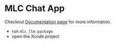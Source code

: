 # MLC Chat App

Checkout [Documentation page](https://llm.mlc.ai/docs/deploy/ios.html) for more information.

- run `mlc_llm package`
- open the Xcode project
